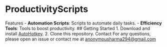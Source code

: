 # ProductivityScripts
Features - **Automation Scripts**: Scripts to automate daily tasks. - **Efficiency Tools**: Tools to boost productivity.  ## Getting Started 1. Download and install [AutoHotkey](https://www.autohotkey.com/). 2. Clone this repository. Contact For any questions, please open an issue or contact me at anonymousharma294@gmail.com
